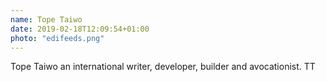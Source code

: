 ```yaml
---
name: Tope Taiwo
date: 2019-02-18T12:09:54+01:00
photo: "edifeeds.png"
---
```

Tope Taiwo an international writer, developer, builder and avocationist. TT